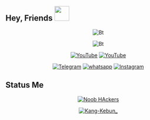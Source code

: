 ## Hey, Friends </b> <img src="https://github.com/TheDudeThatCode/TheDudeThatCode/blob/master/Assets/Developer.gif" width="40px">
<p align="center"><img src="https://user-images.githubusercontent.com/79711216/124872731-d34abb00-dfef-11eb-8843-384199bb630f.gif" alt="Bt">

<p align="center"><img src="https://user-images.githubusercontent.com/49580304/110318584-81067880-7fc2-11eb-8391-152d308e7f2b.gif" alt="Bt">

<p align="center">
<a href="https://github.com/Lody-Tambak"><img title="YouTube" src="https://img.shields.io/badge/Kang-Kebun__-brightgreen?style=for-the-badge&logo=github"></a>
<a href="https://youtube.com/channel/UCIW_JU0ce2JgTfWYdPy4-og"><img title="YouTube" src="https://img.shields.io/badge/YouTube-KangKebun__-red?style=for-the-badge&logo=Youtube"></a>
</p>

<p align="center">
<a href="https://www.facebook.com/kangkebun.kangkebun"><img title="Telegram" src="https://img.shields.io/badge/Facebook-black?style=for-the-badge&logo=Facebook"></a>
<a href="https://wa.me/6285875973250"><img title="whatsapp" src="https://img.shields.io/badge/whatsapp-blue?style=for-the-badge&logo=whatsapp"></a>
<a href="https://www.instagram.com/lodytambak/"><img title="Instagram" src="https://img.shields.io/badge/INSTAGRAM-purple?style=for-the-badge&logo=instagram"></a>
<p align="center">


## Status Me
<p align="center"><a href="https://github.com/noob-hackers"><img title="Noob HAckers" src="https://github-readme-stats.vercel.app/api?username=Lody-Tambak&show_icons=true&include_all_commits=true&theme=chartreuse-dark&cache_seconds=3200seconds=3200"></a>
</p>

<p align="center">
<a href="https://github.com/KangKebun_"><img title="Kang-Kebun_" src="https://github-readme-stats.vercel.app/api/top-langs/?username=Noob-Hackers&layout=compact"></a>
</p>
